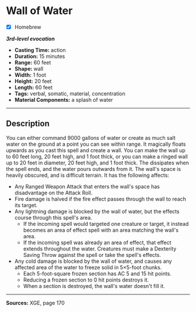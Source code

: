 # Wall of Water
- [x] Homebrew

***3rd-level evocation***
- **Casting Time:** action
- **Duration:** 15 minutes
- **Range:** 60 feet
- **Shape:** wall
- **Width:** 1 foot
- **Height:** 20 feet
- **Length:** 60 feet
- **Tags:** verbal, somatic, material, concentration
- **Material Components:** a splash of water

---

## Description
You can either command 9000 gallons of water or create as much salt water on the ground at a point you can see within range.
It magically floats upwards as you cast this spell and create a wall.
You can make the wall up to 60 feet long, 20 feet high, and 1 foot thick, or you can make a ringed wall up to 20 feet in diameter, 20 feet high, and 1 foot thick.
The dissipates when the spell ends, and the water pours outwards from it.
The wall's space is heavily obscured, and is difficult terrain.
It has the following affects:
- Any Ranged Weapon Attack that enters the wall's space has disadvantage on the Attack Roll. 
- Fire damage is halved if the fire effect passes through the wall to reach its target.
- Any lightning damage is blocked by the wall of water, but the effects course through this spell's area.
	- If the incoming spell would targeted one creature or target, it instead becomes an area of effect spell with an area matching the wall's area.
	- If the incoming spell was already an area of effect, that effect extends throughout the water.
		Creatures must make a Dexterity Saving Throw against the spell or take the spell's effects.
- Any cold damage is blocked by the wall of water, and causes any affected area of the water to freeze solid in 5×5-foot chunks.
	- Each 5-foot-square frozen section has AC 5 and 15 hit points. 
	- Reducing a frozen section to 0 hit points destroys it. 
	- When a section is destroyed, the wall's water doesn't fill it.

---

**Sources:** XGE, page 170
